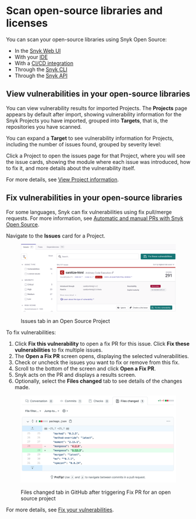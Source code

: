 # Scan open-source libraries and licenses

You can scan your open-source libraries using Snyk Open Source:&#x20;

* In the [Snyk Web UI](../../../getting-started/snyk-web-ui.md)
* With your [IDE](../../../cli-ide-and-ci-cd-integrations/snyk-ide-plugins-and-extensions/)
* With a [CI/CD integration](../../../scm-ide-and-ci-cd-integrations/snyk-ci-cd-integrations/)
* Through the [Snyk CLI](../../../cli-ide-and-ci-cd-integrations/snyk-cli/scan-and-maintain-projects-using-the-cli/snyk-cli-for-open-source/)
* Through the [Snyk API](../../../snyk-api/reference/test-v1.md)

## View vulnerabilities in your open-source libraries

You can view vulnerability results for imported Projects. The **Projects** page appears by default after import, showing vulnerability information for the Snyk Projects you have imported, grouped into **Targets**, that is, the repositories you have scanned.

You can expand a **Target** to see vulnerability information for Projects, including the number of issues found, grouped by severity level:

Click a Project to open the issues page for that Project, where you will see the issue cards, showing the module where each issue was introduced, how to fix it, and more details about the vulnerability itself.

For more details, see [View Project information](../../../snyk-admin/snyk-projects/project-information.md).

## Fix vulnerabilities in your open-source libraries

For some languages, Snyk can fix vulnerabilities using fix pull/merge requests. For more information, see [Automatic and manual PRs with Snyk Open Source](../../pull-requests/snyk-pull-or-merge-requests/).

Navigate to the **Issues** card for a Project.

<figure><img src="../../../.gitbook/assets/os_project_issues_fix_vuln.png" alt=""><figcaption><p>Issues tab in an Open Source Project</p></figcaption></figure>

To fix vulnerabilities:

1. Click **Fix this vulnerability** to open a fix PR for this issue. Click **Fix these vulnerabilities** to fix multiple issues.
2. The **Open a Fix PR** screen opens, displaying the selected vulnerabilities.
3. Check or uncheck the issues you want to fix or remove from this fix.
4. Scroll to the bottom of the screen and click **Open a Fix PR**.
5. Snyk acts on the PR and displays a results screen.
6. Optionally, select the **Files changed** tab to see details of the changes made.

<figure><img src="../../../.gitbook/assets/screenshot_2021-04-09_at_17.46.22 (1).png" alt=".Files changed tab in GitHub after triggering Fix PR for an open source project"><figcaption><p>Files changed tab in GitHub after triggering Fix PR for an open source project</p></figcaption></figure>

For more details, see [Fix your vulnerabilities](../manage-vulnerabilities/fix-your-vulnerabilities.md).
